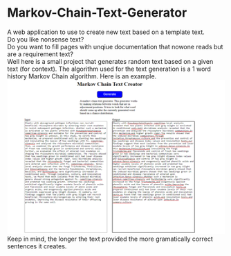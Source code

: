 # Markov-Chain-Text-Generator
A web application to use to create new text based on a template text.<br />
Do you like nonsense text?<br />
Do you want to fill pages with unqiue documentation that nowone reads but are a requirement text?<br />
Well here is a small project that generates random text based on a given text (for context).
The algorithm used for the text generation is a 1 word history Markov Chain algorithm.
Here is an example.
![alt text](Images/randomText.png)
Keep in mind, the longer the text provided the more gramatically correct sentences it creates.